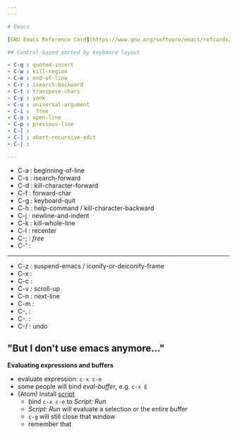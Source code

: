 ```yaml
---
---

# Emacs

[GNU Emacs Reference Card](https://www.gnu.org/software/emacs/refcards/pdf/refcard.pdf)

## Control-based sorted by keyboard layout

- C-q : quoted-insert
- C-w : kill-region
- C-e : end-of-line
- C-r : isearch-backward
- C-t : transpose-chars
- C-y : yank
- C-u : universal-argument
- C-i : _free_
- C-o : open-line
- C-p : previous-line
- C-[ :
- C-] : abort-recursive-edit
- C-| :

---
```


- C-a : beginning-of-line
- C-s : isearch-forward
- C-d : kill-character-forward
- C-f : forward-char
- C-g : keyboard-quit
- C-h : help-command / kill-character-backward
- C-j : newline-and-indent
- C-k : kill-whole-line
- C-l : recenter
- C-; : _free_
- C-' :

---

- C-z : suspend-emacs / iconify-or-deiconify-frame
- C-x :
- C-c :
- C-v : scroll-up
- C-n : next-line
- C-m :
- C-, :
- C-. :
- C-/ : undo

## "But I don't use emacs anymore..."

**Evaluating expressions and buffers**
- evaluate expression: `c-x c-e`
- some people will bind _eval-buffer_, e.g. `c-x E`
- (Atom) Install [script](https://atom.io/packages/script)
  - bind `c-x c-e` to _Script: Run_
  - _Script: Run_ will evaluate a selection or the entire buffer
  - `c-g` will still close that window
  - remember that 